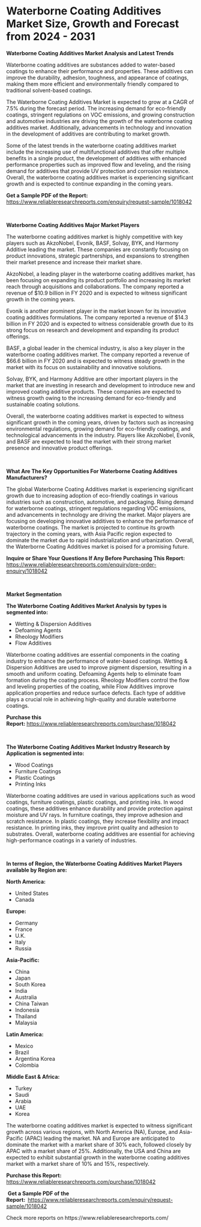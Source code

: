 <p><h1>Waterborne Coating Additives Market Size, Growth and Forecast from 2024 - 2031</h1></p><p><strong>Waterborne Coating Additives Market Analysis and Latest Trends</strong></p>
<p><p>Waterborne coating additives are substances added to water-based coatings to enhance their performance and properties. These additives can improve the durability, adhesion, toughness, and appearance of coatings, making them more efficient and environmentally friendly compared to traditional solvent-based coatings.</p><p>The Waterborne Coating Additives Market is expected to grow at a CAGR of 7.5% during the forecast period. The increasing demand for eco-friendly coatings, stringent regulations on VOC emissions, and growing construction and automotive industries are driving the growth of the waterborne coating additives market. Additionally, advancements in technology and innovation in the development of additives are contributing to market growth.</p><p>Some of the latest trends in the waterborne coating additives market include the increasing use of multifunctional additives that offer multiple benefits in a single product, the development of additives with enhanced performance properties such as improved flow and leveling, and the rising demand for additives that provide UV protection and corrosion resistance. Overall, the waterborne coating additives market is experiencing significant growth and is expected to continue expanding in the coming years.</p></p>
<p><strong>Get a Sample PDF of the Report:&nbsp;</strong> <a href="https://www.reliableresearchreports.com/enquiry/request-sample/1018042">https://www.reliableresearchreports.com/enquiry/request-sample/1018042</a></p>
<p>&nbsp;</p>
<p><strong>Waterborne Coating Additives Major Market Players</strong></p>
<p><p>The waterborne coating additives market is highly competitive with key players such as AkzoNobel, Evonik, BASF, Solvay, BYK, and Harmony Additive leading the market. These companies are constantly focusing on product innovations, strategic partnerships, and expansions to strengthen their market presence and increase their market share. </p><p>AkzoNobel, a leading player in the waterborne coating additives market, has been focusing on expanding its product portfolio and increasing its market reach through acquisitions and collaborations. The company reported a revenue of $10.9 billion in FY 2020 and is expected to witness significant growth in the coming years.</p><p>Evonik is another prominent player in the market known for its innovative coating additives formulations. The company reported a revenue of $14.3 billion in FY 2020 and is expected to witness considerable growth due to its strong focus on research and development and expanding its product offerings.</p><p>BASF, a global leader in the chemical industry, is also a key player in the waterborne coating additives market. The company reported a revenue of $66.6 billion in FY 2020 and is expected to witness steady growth in the market with its focus on sustainability and innovative solutions.</p><p>Solvay, BYK, and Harmony Additive are other important players in the market that are investing in research and development to introduce new and improved coating additive products. These companies are expected to witness growth owing to the increasing demand for eco-friendly and sustainable coating solutions.</p><p>Overall, the waterborne coating additives market is expected to witness significant growth in the coming years, driven by factors such as increasing environmental regulations, growing demand for eco-friendly coatings, and technological advancements in the industry. Players like AkzoNobel, Evonik, and BASF are expected to lead the market with their strong market presence and innovative product offerings.</p></p>
<p>&nbsp;</p>
<p><strong>What Are The Key Opportunities For Waterborne Coating Additives Manufacturers?</strong></p>
<p><p>The global Waterborne Coating Additives market is experiencing significant growth due to increasing adoption of eco-friendly coatings in various industries such as construction, automotive, and packaging. Rising demand for waterborne coatings, stringent regulations regarding VOC emissions, and advancements in technology are driving the market. Major players are focusing on developing innovative additives to enhance the performance of waterborne coatings. The market is projected to continue its growth trajectory in the coming years, with Asia Pacific region expected to dominate the market due to rapid industrialization and urbanization. Overall, the Waterborne Coating Additives market is poised for a promising future.</p></p>
<p><strong>Inquire or Share Your Questions If Any Before Purchasing This Report:</strong> <a href="https://www.reliableresearchreports.com/enquiry/pre-order-enquiry/1018042">https://www.reliableresearchreports.com/enquiry/pre-order-enquiry/1018042</a></p>
<p>&nbsp;</p>
<p><strong>Market Segmentation</strong></p>
<p><strong>The Waterborne Coating Additives Market Analysis by types is segmented into:</strong></p>
<p><ul><li>Wetting & Dispersion Additives</li><li>Defoaming Agents</li><li>Rheology Modifiers</li><li>Flow Additives</li></ul></p>
<p><p>Waterborne coating additives are essential components in the coating industry to enhance the performance of water-based coatings. Wetting & Dispersion Additives are used to improve pigment dispersion, resulting in a smooth and uniform coating. Defoaming Agents help to eliminate foam formation during the coating process. Rheology Modifiers control the flow and leveling properties of the coating, while Flow Additives improve application properties and reduce surface defects. Each type of additive plays a crucial role in achieving high-quality and durable waterborne coatings.</p></p>
<p><strong>Purchase this Report:&nbsp;</strong><a href="https://www.reliableresearchreports.com/purchase/1018042">https://www.reliableresearchreports.com/purchase/1018042</a></p>
<p>&nbsp;</p>
<p><strong>The Waterborne Coating Additives Market Industry Research by Application is segmented into:</strong></p>
<p><ul><li>Wood Coatings</li><li>Furniture Coatings</li><li>Plastic Coatings</li><li>Printing Inks</li></ul></p>
<p><p>Waterborne coating additives are used in various applications such as wood coatings, furniture coatings, plastic coatings, and printing inks. In wood coatings, these additives enhance durability and provide protection against moisture and UV rays. In furniture coatings, they improve adhesion and scratch resistance. In plastic coatings, they increase flexibility and impact resistance. In printing inks, they improve print quality and adhesion to substrates. Overall, waterborne coating additives are essential for achieving high-performance coatings in a variety of industries.</p></p>
<p>&nbsp;</p>
<p><strong>In terms of Region, the Waterborne Coating Additives Market Players available by Region are:</strong></p>
<p>
    <p> <strong> North America: </strong>
        <ul>
            <li>United States</li>
            <li>Canada</li>
        </ul>
        </p> 
    <p> <strong> Europe: </strong>
        <ul>
            <li>Germany</li>
            <li>France</li>
            <li>U.K.</li>
            <li>Italy</li>
            <li>Russia</li>
        </ul>
        </p> 
    <p> <strong> Asia-Pacific: </strong>
        <ul>
            <li>China</li>
            <li>Japan</li>
            <li>South Korea</li>
            <li>India</li>
            <li>Australia</li>
            <li>China Taiwan</li>
            <li>Indonesia</li>
            <li>Thailand</li>
            <li>Malaysia</li>
        </ul>
        </p> 
    <p> <strong> Latin America: </strong>
        <ul>
            <li>Mexico</li>
            <li>Brazil</li>
            <li>Argentina Korea</li>
            <li>Colombia</li>
        </ul>
        </p> 
    <p> <strong> Middle East & Africa: </strong>
        <ul>
            <li>Turkey</li>
            <li>Saudi</li>
            <li>Arabia</li>
            <li>UAE</li>
            <li>Korea</li>
        </ul>
    </p>
    </p>
<p><p>The waterborne coating additives market is expected to witness significant growth across various regions, with North America (NA), Europe, and Asia-Pacific (APAC) leading the market. NA and Europe are anticipated to dominate the market with a market share of 30% each, followed closely by APAC with a market share of 25%. Additionally, the USA and China are expected to exhibit substantial growth in the waterborne coating additives market with a market share of 10% and 15%, respectively.</p></p>
<p><strong>Purchase this Report: </strong><a href="https://www.reliableresearchreports.com/purchase/1018042">https://www.reliableresearchreports.com/purchase/1018042</a></p>
<p>&nbsp;<strong>Get a Sample PDF of the Report:&nbsp;&nbsp;</strong><a href="https://www.reliableresearchreports.com/enquiry/request-sample/1018042">https://www.reliableresearchreports.com/enquiry/request-sample/1018042</a></p>
<p><strong></strong></p>
<p>Check more reports on https://www.reliableresearchreports.com/</p>